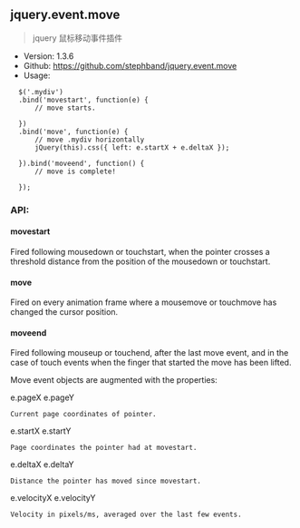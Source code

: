 ## jquery.event.move

> jquery 鼠标移动事件插件

* Version: 1.3.6
* Github: https://github.com/stephband/jquery.event.move
* Usage:
```
  $('.mydiv')
  .bind('movestart', function(e) {
      // move starts.

  })
  .bind('move', function(e) {
      // move .mydiv horizontally
      jQuery(this).css({ left: e.startX + e.deltaX });

  }).bind('moveend', function() {
      // move is complete!

  });
```

### API:

#### movestart

Fired following mousedown or touchstart, when the pointer crosses a threshold distance from the position of the mousedown or touchstart.

#### move

Fired on every animation frame where a mousemove or touchmove has changed the cursor position.

#### moveend

Fired following mouseup or touchend, after the last move event, and in the case of touch events when the finger that started the move has been lifted.

Move event objects are augmented with the properties:

e.pageX  e.pageY
```
Current page coordinates of pointer.
```
e.startX e.startY
```
Page coordinates the pointer had at movestart.
```
e.deltaX e.deltaY
```
Distance the pointer has moved since movestart.
```
e.velocityX e.velocityY
```
Velocity in pixels/ms, averaged over the last few events.
```
